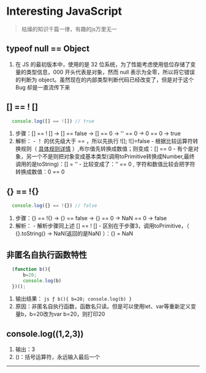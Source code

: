# Interesting JavaScript
> 枯燥的知识千篇一律，有趣的js万里无一

## typeof null == Object
  1. 在 JS 的最初版本中，使用的是 32 位系统，为了性能考虑使用低位存储了变量的类型信息，000 开头代表是对象，然而 null 表示为全零，所以将它错误的判断为 object。虽然现在的内部类型判断代码已经改变了，但是对于这个 Bug 却是一直流传下来

## [] == ! []
  ```js
    console.log([] == ![]) // true
  ```
  1. 步骤：[] == ! []   ->   [] == false  ->  [] == 0  ->   '' == 0   ->  0 == 0   ->  true
  2. 解析：
    - ！ 的优先级大于 == ，所以先执行 ![]; ![]=false
    - 根据比较运算符转换规则（ [具体规则详情](./js.md/#比较运算符) ）,布尔值先转换成数值；则变成：[] == 0
    - 有个是对象，另一个不是则把对象变成基本类型(调用toPrimitive转换成Number,最终调用的是toString)：[] = ‘’
    - 比较变成了：‘’ == 0 , 字符和数值比较会把字符转换成数值：0 == 0

## {} == !{}
  ```js
    console.log({} == !{}) // false
  ```
  1. 步骤：{} == !{}   ->   {} == false  ->  {} == 0  ->   NaN == 0   ->  false
  2. 解析：
    - 解析步骤同上述 [] == ! []
    - 区别在于步骤3，调用toPrimitive，（ {}.toString() ->  NaN(返回的是NaN) ）：{} = NaN

## 非匿名自执行函数特性
  ```js
    (function b(){
        b=20;
        console.log(b)
    })();
  ```
  1. 输出结果：
    ```js
      ƒ b(){
        b=20;
        console.log(b)
      }
    ```
  2. 原因：非匿名自执行函数，函数名只读。但是可以使用let、var等重新定义变量b，b=20改为var b=20，则打印20

## console.log((1,2,3))
  1. 输出：3
  2. ()：括号运算符，永远输入最后一个

-----
